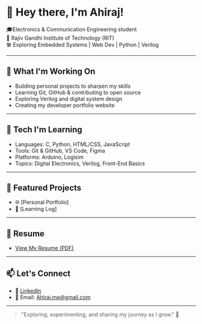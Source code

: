 # 👋 Hey there, I'm Ahiraj!

🎓Electronics & Communication Engineering student  
📍 Rajiv Gandhi Institute of Technology (RIT)  
🛠️ Exploring Embedded Systems | Web Dev | Python | Verilog  

---

## 🚀 What I'm Working On
- Building personal projects to sharpen my skills
- Learning Git, GitHub & contributing to open source
- Exploring Verilog and digital system design
- Creating my developer portfolio website

---

## 🧠 Tech I'm Learning
- Languages: C, Python, HTML/CSS, JavaScript
- Tools: Git & GitHub, VS Code, Figma
- Platforms: Arduino, Logisim
- Topics: Digital Electronics, Verilog, Front-End Basics

---

## 📁 Featured Projects
- 🌐 [Personal Portfolio]
- 📘 [Learning Log]
---

## 📄 Resume
- [View My Resume (PDF)]()

---

## 📫 Let's Connect
- 🔗 [LinkedIn](https://www.linkedin.com/in/ahiraj-k/)
- 📧 Email: Ahiraj.me@gmail.com

---

> "Exploring, experimenting, and sharing my journey as I grow." 🚀  
